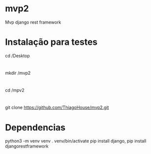 # mvp2
Mvp django rest framework

# Instalação para testes

cd /Desktop
#
mkdir /mvp2
#
cd /mpv2
#
git clone https://github.com/ThiagoHouse/mvp2.git

# Dependencias
python3 -m venv venv
. venv/bin/activate
 pip install django,
 pip install djangorestframework






